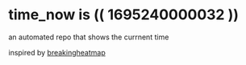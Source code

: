 # time_now is (( 1695240000032 ))

an automated repo that shows the currnent time

inspired by [breakingheatmap](https://github.com/breakingheatmap/breakingheatmap)